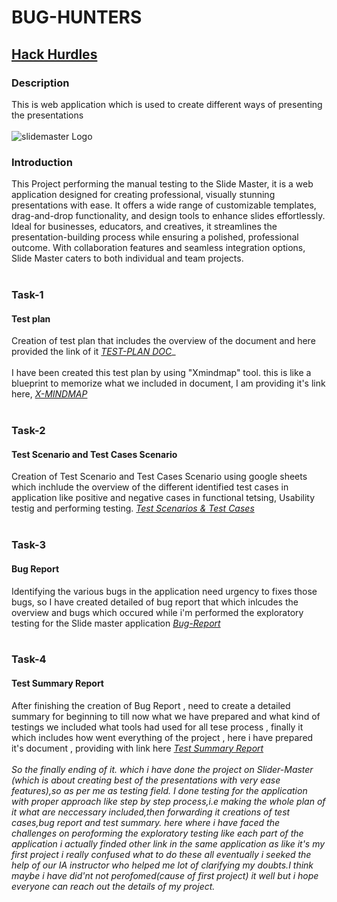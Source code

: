 # **BUG-HUNTERS**
## [**Hack Hurdles**](https://hack-hurdles-036.vercel.app/)
### Description 
This is web application which is used to create different ways of presenting the presentations
<br>
<br>
![slidemaster Logo](https://github.com/user-attachments/assets/19bce471-639d-49f4-a3b3-f69619ba536f)

### Introduction
This Project performing the manual testing to the Slide Master, it is a web application designed for creating professional, visually stunning presentations with ease. It offers a wide range of customizable templates, drag-and-drop functionality, and design tools to enhance slides effortlessly. Ideal for businesses, educators, and creatives, it streamlines the presentation-building process while ensuring a polished, professional outcome. With collaboration features and seamless integration options, Slide Master caters to both individual and team projects.
<br>
<br>

 ### Task-1
#### Test plan
 Creation of test plan that includes the overview of the document and here provided the link of it
*[TEST-PLAN DOC](https://docs.google.com/document/d/1K0V_pjJy1Vdjjqn81jdlExK09HvEQCaU/edit?usp=sharing&ouid=105267886432594241208&rtpof=true&sd=true)*_
 <br>
 <br>
 I have been created this test plan by using "Xmindmap" tool. this is like a blueprint to memorize what we included in document, I am providing it's link here,
 *[X-MINDMAP](https://drive.google.com/file/d/1gbhMZgyl5uyN0-6GBS1KvNYTT40C2OT8/view?usp=drive_link)*
<br>
<br>
### Task-2
#### Test Scenario and Test Cases Scenario 
 Creation of Test Scenario and Test Cases Scenario using google sheets which inchlude the overview of the different identified test cases in application like positive and negative cases in functional tetsing, Usability testig and performing testing.
 *[Test Scenarios & Test Cases](https://docs.google.com/spreadsheets/d/1KjPAtmM0_ywtEhZR-iFY_0nFy7ODmgEQzA2YkY9sz8E/edit?usp=sharing)*
 <br>
 <br>
### Task-3
#### Bug Report 
Identifying the various bugs in the application need urgency to fixes those bugs, so I have created detailed of bug report that which inlcudes the overview and bugs which occured while i'm performed the exploratory testing for the Slide master application
*[Bug-Report](https://docs.google.com/spreadsheets/d/1jJrJGhz2I0Qh9xuB38S_HX8AiGIpYpM3rJz_Z3XQmHU/edit?usp=sharing)*
<br>
<br>
### Task-4
#### Test Summary Report
After finishing the  creation of Bug Report , need to create a detailed summary for beginning to till now what we have prepared and what kind of testings we included what tools had used for all tese process , finally it which includes how went everything of the project , here i have prepared it's document , providing with link here
*[Test Summary Report](https://docs.google.com/document/d/1PJlWe7SLjPN_gNhL-rALlSzYshhfcQZr/edit?usp=sharing&ouid=105267886432594241208&rtpof=true&sd=true)*
<br>
<br>
*So the finally ending of it. which i have done the project on Slider-Master (which is about creating best of the presentations with very ease features),so as per me as testing field. I done testing for the application with proper approach like step by step process,i.e making the whole plan of it what are neccessary included,then forwarding it creations of test cases,bug report and test summary. here where i have faced the challenges on peroforming the exploratory testing like each part of the application i actually finded other link in the same application as like it's my first project i really confused what to do these all eventually i seeked the help of our IA instructor who helped me lot of clarifying my doubts.I think maybe i have did'nt not perofomed(cause of first project) it well but i hope everyone can reach out the details of my project.*

















 
 
 
